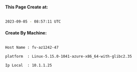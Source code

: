 
   
#### This Page Create at:

```bash

2023-09-05 - 08:57:11 UTC

```

#### Create By Machine:

```bash

Host Name : fv-az1242-47

platform  : Linux-5.15.0-1041-azure-x86_64-with-glibc2.35

Ip Local  : 10.1.1.25

```

